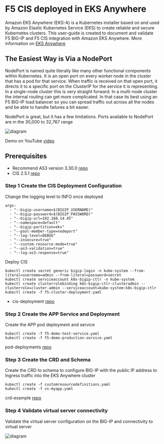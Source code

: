 # F5 CIS deployed in EKS Anywhere 

Amazon EKS Anywhere (EKS-A) is a Kubernetes installer based on and used by Amazon Elastic Kubernetes Service (EKS) to create reliable and secure Kubernetes clusters. This user-guide is created to document and validate F5 BIG-IP and F5 CIS integration with Amazon EKS Anywhere. More information on [EKS Anywhere](https://aws.amazon.com/eks/eks-anywhere/)

## The Easiest Way is Via a NodePort

NodePort is named quite literally like many other functional components within Kubernetes. It is an open port on every worker node in the cluster that has a pod for that service. When traffic is received on that open port, it directs it to a specific port on the ClusterIP for the service it is representing. In a single-node cluster this is very straight forward. In a multi-node cluster the internal routing can get more complicated. In that case its best using an F5 BIG-IP load balancer so you can spread traffic out across all the nodes and be able to handle failures a bit easier.

NodePort is great, but it has a few limitations. Ports available to NodePort are in the 30,000 to 32,767 range

![diagram](https://github.com/mdditt2000/k8s-bigip-ctlr/blob/main/user_guides/eks-anywhere/nodeport/diagram/2021-08-18_16-06-49.png)

Demo on YouTube [video]()

## Prerequisites

* Recommend AS3 version 3.30.0 [repo](https://github.com/F5Networks/f5-appsvcs-extension/releases/tag/v3.30.0)
* CIS 2.5.1 [repo](https://github.com/F5Networks/k8s-bigip-ctlr/releases/tag/v2.5.1)

### Step 1 Create the CIS Deployment Configuration

Change the logging level to INFO once deployed 

```
args: 
  - "--bigip-username=$(BIGIP_USERNAME)"
  - "--bigip-password=$(BIGIP_PASSWORD)"
  - "--bigip-url=192.168.14.45"
  - "--namespace=default"
  - "--bigip-partition=eks"
  - "--pool-member-type=nodeport"
  - "--log-level=DEBUG"
  - "--insecure=true"
  - "--custom-resource-mode=true"
  - "--as3-validation=true"
  - "--log-as3-response=true"
```

Deploy CIS

```
kubectl create secret generic bigip-login -n kube-system --from-literal=username=admin --from-literal=password=secret
kubectl create serviceaccount k8s-bigip-ctlr -n kube-system
kubectl create clusterrolebinding k8s-bigip-ctlr-clusteradmin --clusterrole=cluster-admin --serviceaccount=kube-system:k8s-bigip-ctlr
kubectl create -f f5-cluster-deployment.yaml
```

* cis-deployment [repo](https://github.com/mdditt2000/k8s-bigip-ctlr/blob/main/user_guides/eks-anywhere/nodeport/cis-deployment/f5-cluster-deployment.yaml)

### Step 2 Create the APP Service and Deployment

Create the APP pod deployment and service

```
kubectl create -f f5-demo-test-service.yaml
kubectl create -f f5-demo-production-service.yaml
```

pod-deployments [repo](https://github.com/mdditt2000/k8s-bigip-ctlr/tree/main/user_guides/eks-anywhere/nodeport/pod-deployment)

### Step 3 Create the CRD and Schema

Create the CRD to schema to configure BIG-IP with the public IP address to Ingress traffic into the EKS Anywhere cluster

```
kubectl create -f customresourcedefinitions.yaml
kubectl create -f vs-myapp.yaml
```

crd-example [repo](https://github.com/mdditt2000/k8s-bigip-ctlr/tree/main/user_guides/eks-anywhere/nodeport/crd-example)

### Step 4 Validate virtual server connectivity 

Validate the virtual server configuration on the BIG-IP and connectivity to virtual server

![diagram](https://github.com/mdditt2000/k8s-bigip-ctlr/blob/main/user_guides/eks-anywhere/nodeport/diagram/2021-08-18_16-11-08.png)
